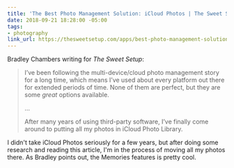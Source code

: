 ```yaml
---
title: 'The Best Photo Management Solution: iCloud Photos | The Sweet Setup'
date: 2018-09-21 18:28:00 -05:00
tags:
- photography
link_url: https://thesweetsetup.com/apps/best-photo-management-solution/
---
```


Bradley Chambers writing for *The Sweet Setup*:

> I’ve been following the multi-device/cloud photo management story for a long time, which means I’ve used about every platform out there for extended periods of time. None of them are perfect, but they are some *great* options available.
>
> …
>
> After many years of using third-party software, I’ve finally come around to putting all my photos in iCloud Photo Library.

I didn't take iCloud Photos seriously for a few years, but after doing some research and reading this article, I'm in the process of moving all my photos there. As Bradley points out, the Memories features is pretty cool.